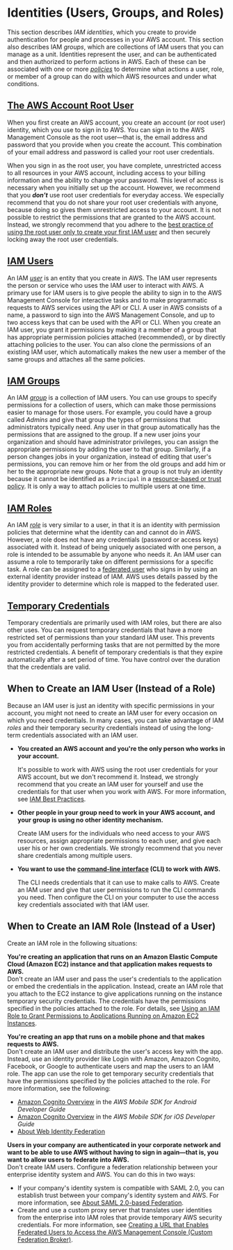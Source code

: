 # Identities \(Users, Groups, and Roles\)<a name="id"></a>

This section describes *IAM identities*, which you create to provide authentication for people and processes in your AWS account\. This section also describes IAM *groups*, which are collections of IAM users that you can manage as a unit\. Identities represent the user, and can be authenticated and then authorized to perform actions in AWS\. Each of these can be associated with one or more [*policies*](access.md) to determine what actions a user, role, or member of a group can do with which AWS resources and under what conditions\.

## [The AWS Account Root User](id_root-user.md)<a name="id_root"></a>

When you first create an AWS account, you create an account \(or root user\) identity, which you use to sign in to AWS\. You can sign in to the AWS Management Console as the root user—that is, the email address and password that you provide when you create the account\. This combination of your email address and password is called your root user credentials\.

When you sign in as the root user, you have complete, unrestricted access to all resources in your AWS account, including access to your billing information and the ability to change your password\. This level of access is necessary when you initially set up the account\. However, we recommend that you ***don't*** use root user credentials for everyday access\. We especially recommend that you do not share your root user credentials with anyone, because doing so gives them unrestricted access to your account\. It is not possible to restrict the permissions that are granted to the AWS account\. Instead, we strongly recommend that you adhere to the [best practice of using the root user only to create your first IAM user](best-practices.md#create-iam-users) and then securely locking away the root user credentials\. 

## [IAM Users](id_users.md)<a name="id_iam-users"></a>

An IAM [*user*](id_users.md) is an entity that you create in AWS\. The IAM user represents the person or service who uses the IAM user to interact with AWS\. A primary use for IAM users is to give people the ability to sign in to the AWS Management Console for interactive tasks and to make programmatic requests to AWS services using the API or CLI\. A user in AWS consists of a name, a password to sign into the AWS Management Console, and up to two access keys that can be used with the API or CLI\. When you create an IAM user, you grant it permissions by making it a member of a group that has appropriate permission policies attached \(recommended\), or by directly attaching policies to the user\. You can also clone the permissions of an existing IAM user, which automatically makes the new user a member of the same groups and attaches all the same policies\.

## [IAM Groups](id_groups.md)<a name="id_iam-groups"></a>

An IAM [*group*](id_groups.md) is a collection of IAM users\. You can use groups to specify permissions for a collection of users, which can make those permissions easier to manage for those users\. For example, you could have a group called *Admins* and give that group the types of permissions that administrators typically need\. Any user in that group automatically has the permissions that are assigned to the group\. If a new user joins your organization and should have administrator privileges, you can assign the appropriate permissions by adding the user to that group\. Similarly, if a person changes jobs in your organization, instead of editing that user's permissions, you can remove him or her from the old groups and add him or her to the appropriate new groups\. Note that a group is not truly an identity because it cannot be identified as a `Principal` in a [resource\-based or trust policy](access_policies_identity-vs-resource.md)\. It is only a way to attach policies to multiple users at one time\.

## [IAM Roles](id_roles.md)<a name="id_iam-roles"></a>

An IAM [*role*](id_roles.md) is very similar to a user, in that it is an identity with permission policies that determine what the identity can and cannot do in AWS\. However, a role does not have any credentials \(password or access keys\) associated with it\. Instead of being uniquely associated with one person, a role is intended to be assumable by anyone who needs it\. An IAM user can assume a role to temporarily take on different permissions for a specific task\. A role can be assigned to a [federated user](id_roles_providers.md) who signs in by using an external identity provider instead of IAM\. AWS uses details passed by the identity provider to determine which role is mapped to the federated user\.

## [Temporary Credentials](id_credentials_temp.md)<a name="id_temp-creds"></a>

Temporary credentials are primarily used with IAM roles, but there are also other uses\. You can request temporary credentials that have a more restricted set of permissions than your standard IAM user\. This prevents you from accidentally performing tasks that are not permitted by the more restricted credentials\. A benefit of temporary credentials is that they expire automatically after a set period of time\. You have control over the duration that the credentials are valid\.

## When to Create an IAM User \(Instead of a Role\)<a name="id_which-to-choose"></a>

Because an IAM user is just an identity with specific permissions in your account, you might not need to create an IAM user for every occasion on which you need credentials\. In many cases, you can take advantage of IAM *roles* and their temporary security credentials instead of using the long\-term credentials associated with an IAM user\. 
+ **You created an AWS account and you're the only person who works in your account\.**

  It's possible to work with AWS using the root user credentials for your AWS account, but we don't recommend it\. Instead, we strongly recommend that you create an IAM user for yourself and use the credentials for that user when you work with AWS\. For more information, see [IAM Best Practices](best-practices.md)\.
+ **Other people in your group need to work in your AWS account, and your group is using no other identity mechanism\.**

  Create IAM users for the individuals who need access to your AWS resources, assign appropriate permissions to each user, and give each user his or her own credentials\. We strongly recommend that you never share credentials among multiple users\. 
+ **You want to use the [command\-line interface](http://docs.aws.amazon.com/cli/latest/userguide/cli-chap-welcome.html) \(CLI\) to work with AWS\.**

  The CLI needs credentials that it can use to make calls to AWS\. Create an IAM user and give that user permissions to run the CLI commands you need\. Then configure the CLI on your computer to use the access key credentials associated with that IAM user\. 

## When to Create an IAM Role \(Instead of a User\)<a name="id_which-to-choose_role"></a>

Create an IAM role in the following situations:

**You're creating an application that runs on an Amazon Elastic Compute Cloud \(Amazon EC2\) instance and that application makes requests to AWS\.**  
Don't create an IAM user and pass the user's credentials to the application or embed the credentials in the application\. Instead, create an IAM role that you attach to the EC2 instance to give applications running on the instance temporary security credentials\. The credentials have the permissions specified in the policies attached to the role\. For details, see [Using an IAM Role to Grant Permissions to Applications Running on Amazon EC2 Instances](id_roles_use_switch-role-ec2.md)\.

**You're creating an app that runs on a mobile phone and that makes requests to AWS\.**  
Don't create an IAM user and distribute the user's access key with the app\. Instead, use an identity provider like Login with Amazon, Amazon Cognito, Facebook, or Google to authenticate users and map the users to an IAM role\. The app can use the role to get temporary security credentials that have the permissions specified by the policies attached to the role\. For more information, see the following:   
+ [Amazon Cognito Overview](http://docs.aws.amazon.com/mobile/sdkforandroid/developerguide/cognito-auth.html#d0e840) in the *AWS Mobile SDK for Android Developer Guide*
+ [Amazon Cognito Overview](http://docs.aws.amazon.com/mobile/sdkforios/developerguide/cognito-auth.html#d0e664) in the *AWS Mobile SDK for iOS Developer Guide*
+ [About Web Identity Federation](id_roles_providers_oidc.md)

**Users in your company are authenticated in your corporate network and want to be able to use AWS without having to sign in again—that is, you want to allow users to federate into AWS\.**  
Don't create IAM users\. Configure a federation relationship between your enterprise identity system and AWS\. You can do this in two ways:   
+ If your company's identity system is compatible with SAML 2\.0, you can establish trust between your company's identity system and AWS\. For more information, see [About SAML 2\.0\-based Federation](id_roles_providers_saml.md)\.
+ Create and use a custom proxy server that translates user identities from the enterprise into IAM roles that provide temporary AWS security credentials\. For more information, see [Creating a URL that Enables Federated Users to Access the AWS Management Console \(Custom Federation Broker\)](id_roles_providers_enable-console-custom-url.md)\.